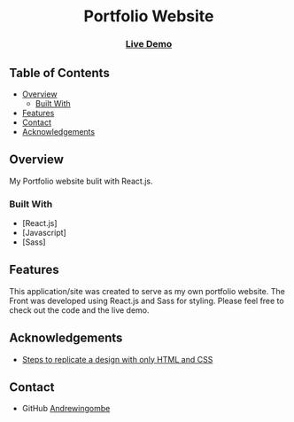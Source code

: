 <h1 align="center">Portfolio Website</h1>

<div align="center">
  <h3>
    <a href="https://andrewingombeportfolio.netlify.app/">
      Live Demo
    </a>
  </h3>
</div>

<!-- TABLE OF CONTENTS -->

## Table of Contents

- [Overview](#overview)
  - [Built With](#built-with)
- [Features](#features)
- [Contact](#contact)
- [Acknowledgements](#acknowledgements)

<!-- OVERVIEW -->

## Overview

My Portfolio website bulit with React.js.

### Built With

<!-- This section should list any major frameworks that you built your project using. Here are a few examples.-->

- [React.js]
- [Javascript]
- [Sass]

## Features

<!-- List the features of your application or follow the template. Don't share the figma file here :) -->

This application/site was created to serve as my own portfolio website. The Front was developed using React.js and Sass for styling. Please feel free to check out the code and the live demo.

## Acknowledgements

<!-- This section should list any articles or add-ons/plugins that helps you to complete the project. This is optional but it will help you in the future. For exmpale -->

- [Steps to replicate a design with only HTML and CSS](https://devchallenges-blogs.web.app/how-to-replicate-design/)

## Contact

- GitHub [Andrewingombe](https://github.com/Andrewingombe)
